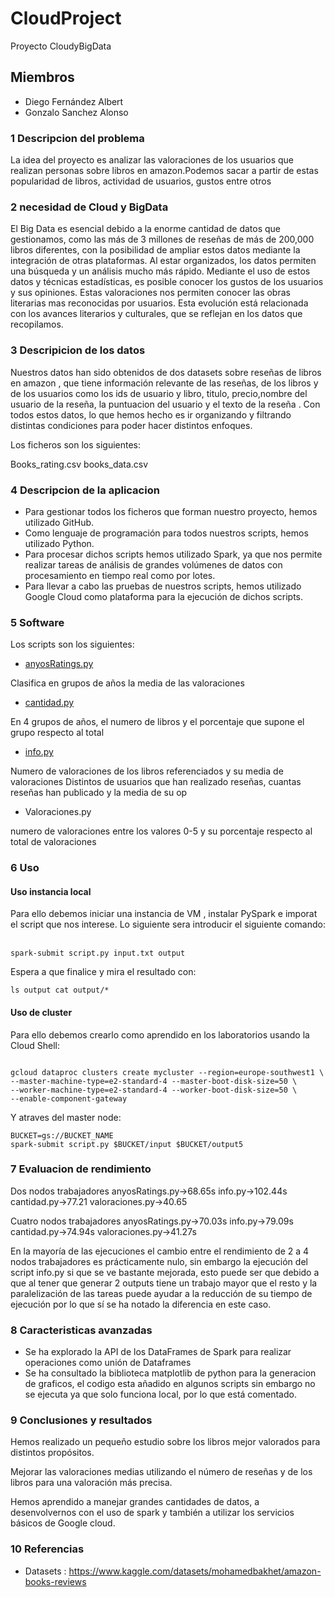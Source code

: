 # CloudProject
Proyecto CloudyBigData
## Miembros
* Diego Fernández Albert
* Gonzalo Sanchez Alonso
### 1 Descripcion del problema 
La idea del proyecto es analizar las valoraciones de los usuarios que realizan personas sobre libros en amazon.Podemos sacar a partir de estas popularidad de libros, actividad de usuarios, gustos entre otros
### 2 necesidad de Cloud y BigData

El Big Data es esencial debido a la enorme cantidad de datos que gestionamos, como las más de 3 millones de reseñas de más de 200,000 libros diferentes, con la posibilidad de ampliar estos datos mediante la integración de otras plataformas. Al estar organizados, los datos permiten una búsqueda y un análisis mucho más rápido. Mediante el uso de estos datos y técnicas estadísticas, es posible conocer los gustos de los usuarios y sus opiniones. Estas valoraciones nos permiten conocer  las obras literarias mas reconocidas por usuarios. Esta evolución está relacionada con los avances literarios y culturales, que se reflejan en los datos que recopilamos.

### 3 Descripicion de los datos

Nuestros datos han sido obtenidos de dos datasets sobre reseñas de libros en amazon , que tiene información relevante de las reseñas, de los libros y de los usuarios como los ids de usuario y libro, titulo, precio,nombre del usuario de la reseña, la puntuacion del usuario y el texto de la reseña . Con todos estos datos, lo que hemos hecho es ir organizando y filtrando distintas condiciones para poder hacer distintos enfoques.

Los ficheros son los siguientes:

Books_rating.csv
books_data.csv

### 4 Descripcion de la aplicacion

* Para gestionar todos los ficheros que forman nuestro proyecto, hemos utilizado GitHub.
* Como lenguaje de programación para todos nuestros scripts, hemos utilizado Python.
* Para procesar dichos scripts hemos utilizado Spark, ya que nos permite realizar tareas de análisis de grandes volúmenes de datos con procesamiento en tiempo real como por lotes.
* Para llevar a cabo las pruebas de nuestros scripts, hemos utilizado Google Cloud como plataforma para la ejecución de dichos scripts.

### 5 Software

Los scripts son los siguientes:
* <u>anyosRatings.py</u>
     
Clasifica en grupos de años la media de las valoraciones     

* <u>cantidad.py</u>
      
En 4 grupos de años, el numero de libros y el porcentaje que supone el grupo respecto al total      

* <u>info.py</u>
       
Numero de valoraciones de los libros referenciados y su media de valoraciones
Distintos de usuarios que han realizado reseñas, cuantas reseñas han publicado y la media de su op      
       
* Valoraciones.py

numero de valoraciones entre los valores 0-5 y su porcentaje respecto al total de valoraciones    

### 6 Uso
#### Uso instancia local
Para ello debemos iniciar una instancia de VM , instalar PySpark e imporat el script que nos interese.
Lo siguiente sera introducir el siguiente comando:<br><br>
```
spark-submit script.py input.txt output
```
Espera a que finalice y mira el resultado con:   
```
ls output cat output/*
```  

#### Uso de cluster
Para ello debemos crearlo como aprendido en los laboratorios usando la Cloud Shell:
```

gcloud dataproc clusters create mycluster --region=europe-southwest1 \
--master-machine-type=e2-standard-4 --master-boot-disk-size=50 \
--worker-machine-type=e2-standard-4 --worker-boot-disk-size=50 \
--enable-component-gateway
```  
Y atraves del master node:  
```
BUCKET=gs://BUCKET_NAME
spark-submit script.py $BUCKET/input $BUCKET/output5

```
### 7 Evaluacion de rendimiento
Dos nodos trabajadores
anyosRatings.py->68.65s
info.py->102.44s
cantidad.py->77.21
valoraciones.py->40.65

Cuatro nodos trabajadores
anyosRatings.py->70.03s
info.py->79.09s
cantidad.py->74.94s
valoraciones.py->41.27s

En la mayoría de las ejecuciones el cambio entre el rendimiento de 2 a 4 nodos trabajadores es prácticamente nulo, sin embargo la ejecución del script info.py si que se ve bastante mejorada, esto puede ser que debido a que al tener que generar 2 outputs tiene un trabajo mayor que el resto y la paralelización de las tareas puede ayudar a la reducción de su tiempo de ejecución por lo que sí se ha notado la diferencia en este caso.

### 8 Caracteristicas avanzadas

* Se ha explorado la API de los DataFrames de Spark para realizar operaciones como unión de Dataframes
* Se ha consultado la biblioteca matplotlib de python para la generacion de graficos, el codigo esta añadido en algunos scripts sin embargo no se ejecuta ya que solo funciona local, por lo que está comentado.

### 9 Conclusiones y resultados

Hemos realizado un pequeño estudio sobre los libros mejor valorados para distintos propósitos.

Mejorar las valoraciones medias utilizando el número de reseñas y de los libros para una valoración más precisa.

Hemos aprendido a manejar grandes cantidades de datos, a desenvolvernos con el uso de spark y también a utilizar los servicios básicos de Google cloud.

### 10 Referencias 
* Datasets : https://www.kaggle.com/datasets/mohamedbakhet/amazon-books-reviews

